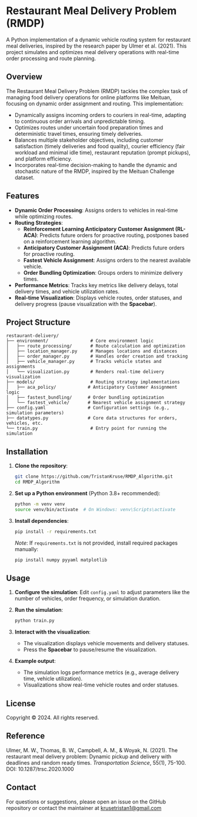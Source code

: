 # Restaurant Meal Delivery Problem (RMDP)

A Python implementation of a dynamic vehicle routing system for restaurant meal deliveries, inspired by the research paper by Ulmer et al. (2021). This project simulates and optimizes meal delivery operations with real-time order processing and route planning.

## Overview

The Restaurant Meal Delivery Problem (RMDP) tackles the complex task of managing food delivery operations for online platforms like Meituan, focusing on dynamic order assignment and routing. This implementation:

- Dynamically assigns incoming orders to couriers in real-time, adapting to continuous order arrivals and unpredictable timing.
- Optimizes routes under uncertain food preparation times and deterministic travel times, ensuring timely deliveries.
- Balances multiple stakeholder objectives, including customer satisfaction (timely deliveries and food quality), courier efficiency (fair workload and minimal idle time), restaurant reputation (prompt pickups), and platform efficiency.
- Incorporates real-time decision-making to handle the dynamic and stochastic nature of the RMDP, inspired by the Meituan Challenge dataset.


## Features

- **Dynamic Order Processing**: Assigns orders to vehicles in real-time while optimizing routes.
- **Routing Strategies**:
  - **Reinforcement Learning Anticipatory Customer Assignment (RL-ACA)**: Predicts future orders for proactive routing, postpones based on a reinforcement learning algorithm.
  - **Anticipatory Customer Assignment (ACA)**: Predicts future orders for proactive routing.
  - **Fastest Vehicle Assignment**: Assigns orders to the nearest available vehicle.
  - **Order Bundling Optimization**: Groups orders to minimize delivery times.
- **Performance Metrics**: Tracks key metrics like delivery delays, total delivery times, and vehicle utilization rates.
- **Real-time Visualization**: Displays vehicle routes, order statuses, and delivery progress (pause visualization with the **Spacebar**).

## Project Structure

```
restaurant-delivery/
├── environment/                # Core environment logic
│   ├── route_processing/       # Route calculation and optimization
│   ├── location_manager.py     # Manages locations and distances
│   ├── order_manager.py        # Handles order creation and tracking
│   ├── vehicle_manager.py      # Tracks vehicle states and assignments
│   └── visualization.py        # Renders real-time delivery visualization
├── models/                     # Routing strategy implementations
│   ├── aca_policy/            # Anticipatory Customer Assignment logic
│   ├── fastest_bundling/      # Order bundling optimization
│   └── fastest_vehicle/       # Nearest vehicle assignment strategy
├── config.yaml                # Configuration settings (e.g., simulation parameters)
├── datatypes.py               # Core data structures for orders, vehicles, etc.
└── train.py                    # Entry point for running the simulation
```

## Installation

1. **Clone the repository**:

   ```bash
   git clone https://github.com/TristanKruse/RMDP_Algorithm.git
   cd RMDP_Algorithm
   ```

2. **Set up a Python environment** (Python 3.8+ recommended):

   ```bash
   python -m venv venv
   source venv/bin/activate  # On Windows: venv\Scripts\activate
   ```

3. **Install dependencies**:

   ```bash
   pip install -r requirements.txt
   ```

   *Note*: If `requirements.txt` is not provided, install required packages manually:

   ```bash
   pip install numpy pyyaml matplotlib
   ```

## Usage

1. **Configure the simulation**: Edit `config.yaml` to adjust parameters like the number of vehicles, order frequency, or simulation duration.

2. **Run the simulation**:

   ```bash
   python train.py
   ```

3. **Interact with the visualization**:

   - The visualization displays vehicle movements and delivery statuses.
   - Press the **Spacebar** to pause/resume the visualization.

4. **Example output**:

   - The simulation logs performance metrics (e.g., average delivery time, vehicle utilization).
   - Visualizations show real-time vehicle routes and order statuses.


## License

Copyright © 2024. All rights reserved.

## Reference

Ulmer, M. W., Thomas, B. W., Campbell, A. M., & Woyak, N. (2021). The restaurant meal delivery problem: Dynamic pickup and delivery with deadlines and random ready times. *Transportation Science*, 55(1), 75-100. DOI: 10.1287/trsc.2020.1000

## Contact

For questions or suggestions, please open an issue on the GitHub repository or contact the maintainer at krusetristan1@gmail.com
